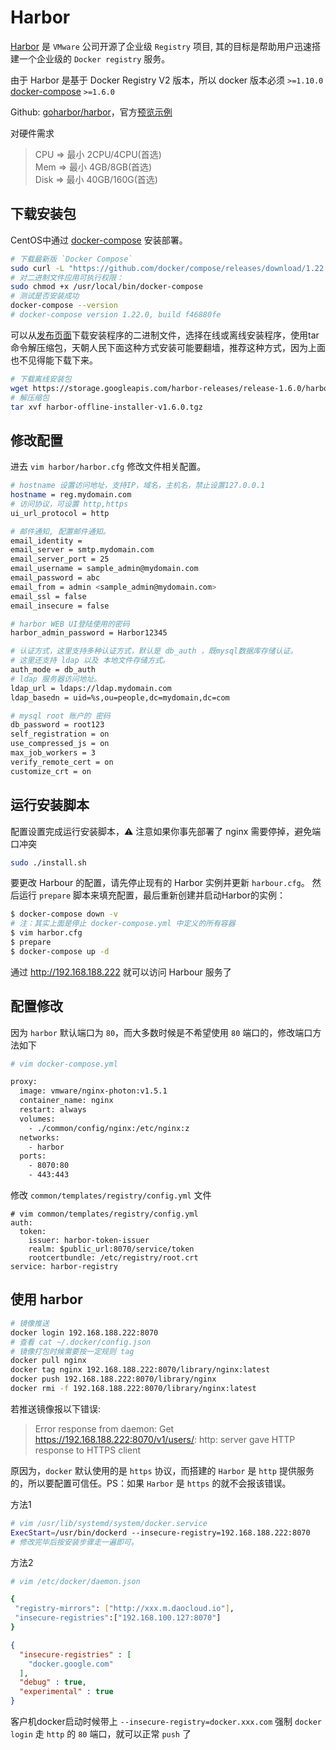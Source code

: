 Harbor
===

[Harbor](https://goharbor.io/) 是 `VMware` 公司开源了企业级 `Registry` 项目, 其的目标是帮助用户迅速搭建一个企业级的 `Docker registry` 服务。

由于 Harbor 是基于 Docker Registry V2 版本，所以 docker 版本必须 `>=1.10.0` [docker-compose](https://docs.docker.com/compose/install/#prerequisites) `>=1.6.0`

Github: [goharbor/harbor](https://github.com/goharbor/harbor)，官方[预览示例](https://demo.goharbor.io/)

对硬件需求

> CPU  => 最小 2CPU/4CPU(首选)  
> Mem  => 最小 4GB/8GB(首选)  
> Disk => 最小 40GB/160G(首选)  

## 下载安装包

CentOS中通过 [docker-compose](https://docs.docker.com/compose/install/#prerequisites) 安装部署。

```bash
# 下载最新版 `Docker Compose`
sudo curl -L "https://github.com/docker/compose/releases/download/1.22.0/docker-compose-$(uname -s)-$(uname -m)" -o /usr/local/bin/docker-compose
# 对二进制文件应用可执行权限：
sudo chmod +x /usr/local/bin/docker-compose
# 测试是否安装成功
docker-compose --version
# docker-compose version 1.22.0, build f46880fe
```

可以从[发布页面](https://github.com/goharbor/harbor/releases)下载安装程序的二进制文件，选择在线或离线安装程序，使用tar命令解压缩包，天朝人民下面这种方式安装可能要翻墙，推荐这种方式，因为上面也不见得能下载下来。

```bash
# 下载离线安装包
wget https://storage.googleapis.com/harbor-releases/release-1.6.0/harbor-offline-installer-v1.6.0.tgz
# 解压缩包
tar xvf harbor-offline-installer-v1.6.0.tgz
```

## 修改配置

进去 `vim harbor/harbor.cfg` 修改文件相关配置。

```bash
# hostname 设置访问地址，支持IP，域名，主机名，禁止设置127.0.0.1
hostname = reg.mydomain.com
# 访问协议，可设置 http,https
ui_url_protocol = http

# 邮件通知, 配置邮件通知。
email_identity =
email_server = smtp.mydomain.com
email_server_port = 25
email_username = sample_admin@mydomain.com
email_password = abc
email_from = admin <sample_admin@mydomain.com>
email_ssl = false
email_insecure = false

# harbor WEB UI登陆使用的密码
harbor_admin_password = Harbor12345

# 认证方式，这里支持多种认证方式，默认是 db_auth ，既mysql数据库存储认证。
# 这里还支持 ldap 以及 本地文件存储方式。
auth_mode = db_auth
# ldap 服务器访问地址。
ldap_url = ldaps://ldap.mydomain.com
ldap_basedn = uid=%s,ou=people,dc=mydomain,dc=com

# mysql root 账户的 密码
db_password = root123
self_registration = on
use_compressed_js = on
max_job_workers = 3 
verify_remote_cert = on
customize_crt = on
```

## 运行安装脚本

配置设置完成运行安装脚本，⚠️ 注意如果你事先部署了 nginx 需要停掉，避免端口冲突

```bash
sudo ./install.sh
```

要更改 Harbour 的配置，请先停止现有的 Harbor 实例并更新 `harbour.cfg`。 然后运行 `prepare` 脚本来填充配置，最后重新创建并启动Harbor的实例：

```bash
$ docker-compose down -v
# 注：其实上面是停止 docker-compose.yml 中定义的所有容器
$ vim harbor.cfg
$ prepare
$ docker-compose up -d
```

通过 http://192.168.188.222 就可以访问 Harbour 服务了

## 配置修改

因为 `harbor` 默认端口为 `80`，而大多数时候是不希望使用 `80` 端口的，修改端口方法如下

```bash
# vim docker-compose.yml

proxy:
  image: vmware/nginx-photon:v1.5.1
  container_name: nginx
  restart: always
  volumes:
    - ./common/config/nginx:/etc/nginx:z
  networks:
    - harbor
  ports:
    - 8070:80
    - 443:443
```

修改 `common/templates/registry/config.yml` 文件

```
# vim common/templates/registry/config.yml
auth:
  token:
    issuer: harbor-token-issuer
    realm: $public_url:8070/service/token
    rootcertbundle: /etc/registry/root.crt
service: harbor-registry
```

## 使用 harbor 

```bash
# 镜像推送
docker login 192.168.188.222:8070
# 查看 cat ~/.docker/config.json
# 镜像打包时候需要按一定规则 tag
docker pull nginx
docker tag nginx 192.168.188.222:8070/library/nginx:latest
docker push 192.168.188.222:8070/library/nginx
docker rmi -f 192.168.188.222:8070/library/nginx:latest
```

若推送镜像报以下错误:

> Error response from daemon: Get https://192.168.188.222:8070/v1/users/: http: server gave HTTP response to HTTPS client

原因为，`docker` 默认使用的是 `https` 协议，而搭建的 `Harbor` 是 `http` 提供服务的，所以要配置可信任。PS：如果 `Harbor` 是 `https` 的就不会报该错误。

方法1

```bash
# vim /usr/lib/systemd/system/docker.service
ExecStart=/usr/bin/dockerd --insecure-registry=192.168.188.222:8070
# 修改完毕后按安装步骤走一遍即可。
```

方法2

```bash
# vim /etc/docker/daemon.json

{
 "registry-mirrors": ["http://xxx.m.daocloud.io"],
 "insecure-registries":["192.168.100.127:8070"]
}
```

```json
{
  "insecure-registries" : [
    "docker.google.com"
  ],
  "debug" : true,
  "experimental" : true
}
```

客户机docker启动时候带上 `--insecure-registry=docker.xxx.com` 强制 `docker login` 走 `http` 的 `80` 端口，就可以正常 `push` 了
